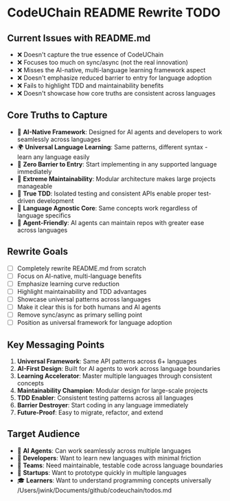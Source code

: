 # CodeUChain README Rewrite TODO

## Current Issues with README.md
- ❌ Doesn't capture the true essence of CodeUChain
- ❌ Focuses too much on sync/async (not the real innovation)
- ❌ Misses the AI-native, multi-language learning framework aspect
- ❌ Doesn't emphasize reduced barrier to entry for language adoption
- ❌ Fails to highlight TDD and maintainability benefits
- ❌ Doesn't showcase how core truths are consistent across languages

## Core Truths to Capture
- 🎯 **AI-Native Framework**: Designed for AI agents and developers to work seamlessly across languages
- 🌍 **Universal Language Learning**: Same patterns, different syntax - learn any language easily
- 🚀 **Zero Barrier to Entry**: Start implementing in any supported language immediately
- 🔧 **Extreme Maintainability**: Modular architecture makes large projects manageable
- 🧪 **True TDD**: Isolated testing and consistent APIs enable proper test-driven development
- 🎨 **Language Agnostic Core**: Same concepts work regardless of language specifics
- 🤖 **Agent-Friendly**: AI agents can maintain repos with greater ease across languages

## Rewrite Goals
- [ ] Completely rewrite README.md from scratch
- [ ] Focus on AI-native, multi-language benefits
- [ ] Emphasize learning curve reduction
- [ ] Highlight maintainability and TDD advantages
- [ ] Showcase universal patterns across languages
- [ ] Make it clear this is for both humans and AI agents
- [ ] Remove sync/async as primary selling point
- [ ] Position as universal framework for language adoption

## Key Messaging Points
1. **Universal Framework**: Same API patterns across 6+ languages
2. **AI-First Design**: Built for AI agents to work across language boundaries
3. **Learning Accelerator**: Master multiple languages through consistent concepts
4. **Maintainability Champion**: Modular design for large-scale projects
5. **TDD Enabler**: Consistent testing patterns across all languages
6. **Barrier Destroyer**: Start coding in any language immediately
7. **Future-Proof**: Easy to migrate, refactor, and extend

## Target Audience
- 🤖 **AI Agents**: Can work seamlessly across multiple languages
- 👥 **Developers**: Want to learn new languages with minimal friction
- 🏢 **Teams**: Need maintainable, testable code across language boundaries
- 🚀 **Startups**: Want to prototype quickly in multiple languages
- 🎓 **Learners**: Want to understand programming concepts universally</content>
<parameter name="filePath">/Users/jwink/Documents/github/codeuchain/todos.md